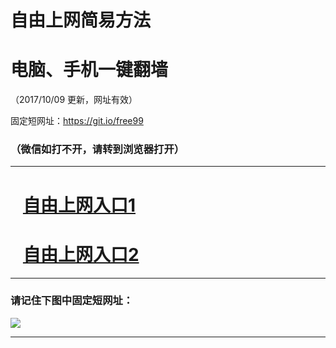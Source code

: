 ﻿# 自由上网简易方法

# 电脑、手机一键翻墙

（2017/10/09 更新，网址有效）

固定短网址：https://git.io/free99

### （微信如打不开，请转到浏览器打开）


***





# &nbsp;&nbsp; <a href="http://ft2021919315.fwq-tz-1001.info/fwqtz01.html?t=100900130244 " target="_blank">自由上网入口1</a>
# &nbsp;&nbsp; <a href="http://ft1887920215.fwq-tz-1002.info/fwqtz02.html?t=100900124318 " target="_blank">自由上网入口2</a>
***

### 请记住下图中固定短网址：

<img src="https://s3-us-west-2.amazonaws.com/fwq-1001/yjfq-20170905okok.png" /> 


***


